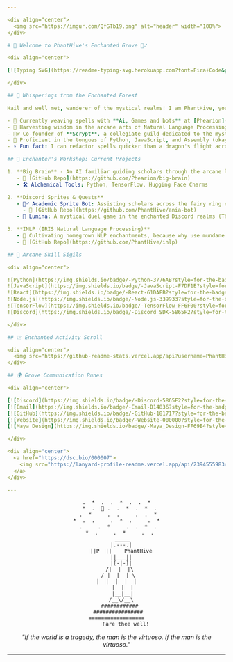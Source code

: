 ```yaml
---

<div align="center">
  <img src="https://imgur.com/QfGTb19.png" alt="header" width="100%">
</div>

# 🌿 Welcome to PhantHive's Enchanted Grove 🧚‍♂️

<div align="center">

[![Typing SVG](https://readme-typing-svg.herokuapp.com?font=Fira+Code&pause=1000&color=00FFB3&center=true&vCenter=true&width=435&lines=AI+Magician;Discord+Sprite+Creator;NLP+Whisperer;Game+Alchemist)](https://git.io/typing-svg)

</div>

## 🌸 Whisperings from the Enchanted Forest

Hail and well met, wanderer of the mystical realms! I am PhantHive, your sprite-guide through the magical woods of technology. My quest? To conjure powerful spells in code, weave ancient algorithms, and discover arcane knowledge in the realms of Artificial Intelligence!

- 🔮 Currently weaving spells with **Ai, Games and bots** at [Phearion]([https://github.com/Phearion/bigbrain](https://github.com/Phearion/))
- 🌿 Harvesting wisdom in the arcane arts of Natural Language Processing
- 🧙‍♂️ Co-founder of **Scrypt**, a collegiate guild dedicated to the mystical studies of AI and robotics
- 💬 Proficient in the tongues of Python, JavaScript, and Assembly (okay, maybe not the last one... yet!)
- ⚡ Fun fact: I can refactor spells quicker than a dragon's flight across the midnight sky! (Your mileage may vary)

## 🎇 Enchanter's Workshop: Current Projects

1. **Big Brain** - An AI familiar guiding scholars through the arcane libraries of academia
   - 🔗 [GitHub Repo](https://github.com/Phearion/big-brain)
   - 🛠️ Alchemical Tools: Python, TensorFlow, Hugging Face Charms

2. **Discord Sprites & Quests**
   - 🧚‍♂️ Academic Sprite Bot: Assisting scholars across the fairy ring network
     - 🔗 [GitHub Repo](https://github.com/PhantHive/ania-bot)
   - 🎲 Lumina: A mystical duel game in the enchanted Discord realms (Think a magical duel of wits!) a Discord activity embedded game. (soon...)

3. **INLP (IRIS Natural Language Processing)**
   - 🍃 Cultivating homegrown NLP enchantments, because why use mundane libraries when you can brew your own potions!
   - 🔗 [GitHub Repo](https://github.com/PhantHive/inlp)

## 🌟 Arcane Skill Sigils

<div align="center">

![Python](https://img.shields.io/badge/-Python-3776AB?style=for-the-badge&logo=python&logoColor=white)
![JavaScript](https://img.shields.io/badge/-JavaScript-F7DF1E?style=for-the-badge&logo=javascript&logoColor=black)
![React](https://img.shields.io/badge/-React-61DAFB?style=for-the-badge&logo=react&logoColor=black)
![Node.js](https://img.shields.io/badge/-Node.js-339933?style=for-the-badge&logo=node.js&logoColor=white)
![TensorFlow](https://img.shields.io/badge/-TensorFlow-FF6F00?style=for-the-badge&logo=tensorflow&logoColor=white)
![Discord](https://img.shields.io/badge/-Discord_SDK-5865F2?style=for-the-badge&logo=discord&logoColor=white)

</div>

## 📈 Enchanted Activity Scroll

<div align="center">
  <img src="https://github-readme-stats.vercel.app/api?username=PhantHive&show_icons=true&theme=radical" alt="PhantHive's GitHub stats">
</div>

## 🌍 Grove Communication Runes

<div align="center">

[![Discord](https://img.shields.io/badge/-Discord-5865F2?style=for-the-badge&logo=discord&logoColor=white)](https://dsc.bio/000007)
[![Email](https://img.shields.io/badge/-Email-D14836?style=for-the-badge&logo=gmail&logoColor=white)](mailto:zakaria.chaouki@ipsa.fr)
[![GitHub](https://img.shields.io/badge/-GitHub-181717?style=for-the-badge&logo=github&logoColor=white)](https://github.com/PhantHive)
[![Website](https://img.shields.io/badge/-Website-000000?style=for-the-badge&logo=About.me&logoColor=white)](https://phanthive.com)
[![Maya Design](https://img.shields.io/badge/-Maya_Design-FF69B4?style=for-the-badge&logo=Adobe&logoColor=white)](https://maya-design.cloud)

</div>

<div align="center">
  <a href="https://dsc.bio/000007">
    <img src="https://lanyard-profile-readme.vercel.app/api/239455598343618580?theme=dark&bg=1a1b27&animated=true&hideDiscrim=true&borderRadius=10px&idleMessage=Probably conjuring code in another realm..." />
  </a>
</div>

---
```


<div align="center">

```
.  *  .  .  *  .  .  *
  *  .  🍄 .  .  *  .  *  .
 .  *     .  .     .  .  *
*  .  .     .  *  .     .  *
 .     .  *     .  .  *  .
  *  .     .  *     .  .
    _____
   |.---.|
   ||P  ||    PhantHive
   ||___||
   |[-|-]|
  /|  |  |\
 / |  |  | \
|  |  |  |  |
    |  |  |
    |__|__|
   /__\/__\
  ############
 ################
==================
      Fare thee well!
```

*"If the world is a tragedy, the man is the virtuoso. If the man is the virtuoso."*

</div>

---

